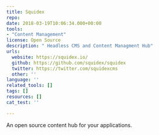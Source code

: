 ```yaml
---
title: Squidex
repo: 
date: 2018-03-19T10:06:34.000+00:00
tools:
- "Content Management"
license: Open Source
description: " Headless CMS and Content Managment Hub"
urls:
  website: https://squidex.io/
  github: https://github.com/squidex/squidex
  twitter: https://twitter.com/squidexcms
  other: ''
language: ''
related_tools: []
tags: []
resources: []
cat_test: ''

---
```

An open source content hub for your applications.
